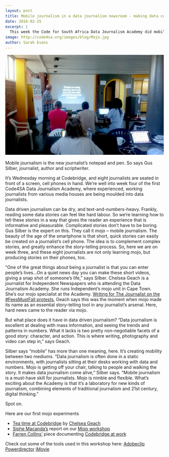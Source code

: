 ```yaml
---
layout: post
title: Mobile journalism in a data journalism newsroom - making data come alive
date: 2016-02-25
excerpt: |
  This week the Code for South Africa Data Journalism Academy did mobile journalism, or “mojo” training: 21st century skills in a traditional journalism environment.
image: http://code4sa.org/images/blog/Mojo.jpg
author: Sarah Evans
---
```



<img src="/images/blog/Mojo.jpg">

Mobile journalism is the new journalist’s notepad and pen. So says Gus Silber, journalist, author and scriptwriter.

It’s Wednesday morning at Codebridge, and eight journalists are seated in front of a screen, cell phones in hand. We’re well into week four of the first Code4SA Data Journalism Academy, where experienced, working journalists from various media houses are being moulded into data journalists.

Data driven journalism can be dry, and text-and-numbers-heavy. Frankly, reading some data stories can feel like hard labour. So we’re learning how to tell these stories in a way that gives the reader an experience that is informative and pleasurable. Complicated stories don’t have to be boring.
Gus Silber is the expert on this. They call it mojo – mobile journalism. The beauty of the age of the smartphone is that short, quick stories can easily be created on a journalist’s cell phone. The idea is to complement complex stories, and greatly enhance the story-telling process.
So, here we are on week three, and these eight journalists are not only learning mojo, but producing stories on their phones, too.

“One of the great things about being a journalist is that you can enter people’s lives…On a quiet news day you can make these short videos, giving a snap shot of someone’s life,” says Silber.
Chelsea Geach is a journalist for Independent Newspapers who is attending the Data Journalism Academy. She runs Independent’s mojo unit in Cape Town. She’s our mojo specialist at the Academy.
[Writing for The Journalist on the #FeesMustFall protests](http://www.thejournalist.org.za/the-craft/mobiles-that-mobilised-thousands-of-students), Geach says this was the moment when mojo made its name as an essential story-telling tool in any journalist’s arsenal. Here, hard news came to the reader via mojo.

But what place does it have in data driven journalism?
“Data journalism is excellent at dealing with mass information, and seeing the trends and patterns in numbers. What it lacks is two pretty non-negotiable facets of a good story: character, and action. This is where writing, photography and video can step in,” says Geach.

Silber says “mobile” has more than one meaning, here. It’s creating mobility between two mediums.
“Data journalism is often done in a static environments, with journalists sitting at their desks working with data and numbers. Mojo is getting off your chair, talking to people and walking the story. It makes data journalism come alive,” Silber says.
“Mobile journalism is a must-have skill for journalists. Mojo is nimble and flexible. What’s exciting about the Academy is that it’s a laboratory for new kinds of journalism, combining elements of traditional journalism and 21st century, digital thinking.”

Spot on.
 
Here are our first mojo experiments

* [Tea time at Codebridge](https://www.youtube.com/watch?v=_rRpq5ejufM&feature=youtu.be) by [Chelsea Geach](https://twitter.com/@chelseageach)
* [Siphe Macanda’s](https://twitter.com/siphemacanda) report on our [Mojo workshop](https://www.youtube.com/watch?v=VKqRjONIh80)
* [Farren Collins’](https://twitter.com/Farren_Collins) piece documenting [Codebridge at work](http://premiereclip.adobe.com/videos/V-7Emyxyrgd)

 
Check out some of the tools used in this workshop here:
[Adobeclip](https://www.adobe.com/products/premiere-clip.html)
[Powerdirector](http://www.cyberlink.com/products/powerdirector-ultra/features_en_US.html?affid=2581_-1_419&mkwid=s&pcrid=85256282843&pkw=powerdirector&pmt=e&pdv=c&gclid=Cj0KEQiAxrW2BRCFidKbqKyq1YEBEiQAnMDWxtKWHUskieS8HniNTJs3xZI578wUY_1kVQzURalzoz0aAoYS8P8HAQ&r=1)
[iMovie](http://www.iskysoft.us/lp/filmora/?gclid=Cj0KEQiAxrW2BRCFidKbqKyq1YEBEiQAnMDWxsfWR9x2LoWsTn27-bQTTQ2v1TGMbMUsd8CHkpsuRRQaAil98P8HAQ)
 
